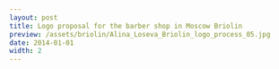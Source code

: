 ```yaml
---
layout: post
title: Logo proposal for the barber shop in Moscow Briolin
preview: /assets/briolin/Alina_Loseva_Briolin_logo_process_05.jpg
date: 2014-01-01
width: 2
---
```

